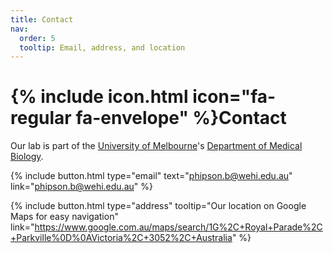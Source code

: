 ```yaml
---
title: Contact
nav:
  order: 5
  tooltip: Email, address, and location
---
```


# {% include icon.html icon="fa-regular fa-envelope" %}Contact

Our lab is part of the [University of Melbourne](https://www.unimelb.edu.au/)'s [Department of Medical Biology]([https://www.wehi.edu.au/]).


{%
  include button.html
  type="email"
  text="phipson.b@wehi.edu.au"
  link="phipson.b@wehi.edu.au"
%}

{%
  include button.html
  type="address"
  tooltip="Our location on Google Maps for easy navigation"
  link="https://www.google.com.au/maps/search/1G%2C+Royal+Parade%2C+Parkville%0D%0AVictoria%2C+3052%2C+Australia"
%}


